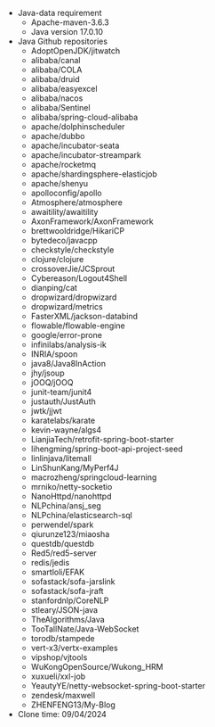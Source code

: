 - Java-data requirement
    - Apache-maven-3.6.3
    - Java version 17.0.10   
- Java Github repositories
    - AdoptOpenJDK/jitwatch
    - alibaba/canal
    - alibaba/COLA
    - alibaba/druid
    - alibaba/easyexcel
    - alibaba/nacos
    - alibaba/Sentinel
    - alibaba/spring-cloud-alibaba
    - apache/dolphinscheduler
    - apache/dubbo
    - apache/incubator-seata
    - apache/incubator-streampark
    - apache/rocketmq
    - apache/shardingsphere-elasticjob
    - apache/shenyu
    - apolloconfig/apollo
    - Atmosphere/atmosphere
    - awaitility/awaitility
    - AxonFramework/AxonFramework
    - brettwooldridge/HikariCP
    - bytedeco/javacpp
    - checkstyle/checkstyle
    - clojure/clojure
    - crossoverJie/JCSprout
    - Cybereason/Logout4Shell
    - dianping/cat
    - dropwizard/dropwizard
    - dropwizard/metrics
    - FasterXML/jackson-databind
    - flowable/flowable-engine
    - google/error-prone
    - infinilabs/analysis-ik
    - INRIA/spoon
    - java8/Java8InAction
    - jhy/jsoup
    - jOOQ/jOOQ
    - junit-team/junit4
    - justauth/JustAuth
    - jwtk/jjwt
    - karatelabs/karate
    - kevin-wayne/algs4
    - LianjiaTech/retrofit-spring-boot-starter
    - lihengming/spring-boot-api-project-seed
    - linlinjava/litemall
    - LinShunKang/MyPerf4J
    - macrozheng/springcloud-learning
    - mrniko/netty-socketio
    - NanoHttpd/nanohttpd
    - NLPchina/ansj_seg
    - NLPchina/elasticsearch-sql
    - perwendel/spark
    - qiurunze123/miaosha
    - questdb/questdb
    - Red5/red5-server
    - redis/jedis
    - smartloli/EFAK
    - sofastack/sofa-jarslink
    - sofastack/sofa-jraft
    - stanfordnlp/CoreNLP
    - stleary/JSON-java
    - TheAlgorithms/Java
    - TooTallNate/Java-WebSocket
    - torodb/stampede
    - vert-x3/vertx-examples
    - vipshop/vjtools
    - WuKongOpenSource/Wukong_HRM
    - xuxueli/xxl-job
    - YeautyYE/netty-websocket-spring-boot-starter
    - zendesk/maxwell
    - ZHENFENG13/My-Blog
- Clone time: 09/04/2024
